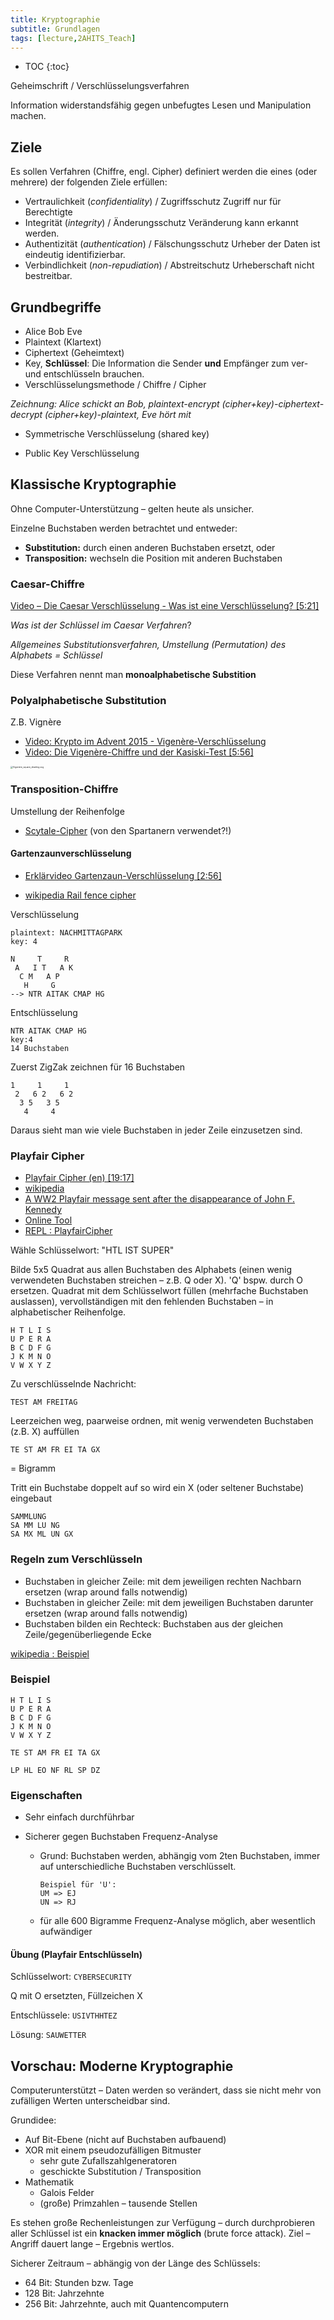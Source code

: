```yaml
---
title: Kryptographie
subtitle: Grundlagen
tags: [lecture,2AHITS_Teach]
---
```


* TOC
{:toc}

Geheimschrift / Verschlüsselungsverfahren

Information widerstandsfähig gegen unbefugtes Lesen und Manipulation machen.



## Ziele

Es sollen Verfahren (Chiffre, engl. Cipher) definiert werden die eines (oder mehrere) der folgenden Ziele erfüllen:

- Vertraulichkeit (*confidentiality*) / Zugriffsschutz
  Zugriff nur für Berechtigte
- Integrität (*integrity*) / Änderungsschutz
  Veränderung kann erkannt werden.
- Authentizität (*authentication*) / Fälschungsschutz
  Urheber der Daten ist eindeutig identifizierbar.
- Verbindlichkeit (*non-repudiation*) / Abstreitschutz
  Urheberschaft nicht bestreitbar.



## Grundbegriffe

- Alice Bob Eve
- Plaintext (Klartext)
- Ciphertext (Geheimtext)
- Key, **Schlüssel**: Die Information die Sender **und** Empfänger zum ver- und entschlüsseln brauchen.
- Verschlüsselungsmethode / Chiffre / Cipher



*Zeichnung: Alice schickt an Bob, plaintext-encrypt (cipher+key)-ciphertext-decrypt (cipher+key)-plaintext, Eve hört mit*

- Symmetrische Verschlüsselung (shared key)

- Public Key Verschlüsselung



## Klassische Kryptographie

Ohne Computer-Unterstützung – gelten heute als unsicher.

Einzelne Buchstaben werden betrachtet und entweder:

- **Substitution:** durch einen anderen Buchstaben ersetzt, oder
- **Transposition:** wechseln die Position mit anderen Buchstaben



### Caesar-Chiffre

[Video – Die Caesar Verschlüsselung - Was ist eine Verschlüsselung? [5:21]](https://youtu.be/DcX77qgbBZw)

*Was ist der Schlüssel im Caesar Verfahren*?

*Allgemeines Substitutionsverfahren, Umstellung (Permutation) des Alphabets = Schlüssel*

Diese Verfahren nennt man **monoalphabetische Substition**



### Polyalphabetische Substitution

Z.B. Vignère

- [Video: Krypto im Advent 2015 - Vigenère-Verschlüsselung](https://youtu.be/4y4nCG8631g)
- [Video: Die Vigenère-Chiffre und der Kasiski-Test [5:56]](https://youtu.be/Y6qimy9o3f4)

<img src="fig/Vigenere_square.png" alt="Vigenère_square_shading.svg" style="zoom:25%;" />



### Transposition-Chiffre

Umstellung der Reihenfolge

- [Scytale-Cipher](https://de.wikipedia.org/wiki/Skytale) (von den Spartanern verwendet?!)



#### Gartenzaunverschlüsselung

- [Erklärvideo Gartenzaun-Verschlüsselung [2:56]](https://youtu.be/EIJ73KApF18)

- [wikipedia Rail fence cipher](https://en.wikipedia.org/wiki/Rail_fence_cipher)

Verschlüsselung

```
plaintext: NACHMITTAGPARK
key: 4
```

```
N     T     R
 A   I T   A K
  C M   A P  
   H     G    
--> NTR AITAK CMAP HG
```

Entschlüsselung

```
NTR AITAK CMAP HG
key:4
14 Buchstaben
```

Zuerst ZigZak zeichnen für 16 Buchstaben

```
1     1     1
 2   6 2   6 2
  3 5   3 5   
   4     4   
```

Daraus sieht man wie viele Buchstaben in jeder Zeile einzusetzen sind.



### Playfair Cipher

- [Playfair Cipher (en) [19:17]](https://youtu.be/-KjFbTK1IIw)
- [wikipedia](https://en.wikipedia.org/wiki/Playfair_cipher)
- [A WW2 Playfair message sent after the disappearance of John F. Kennedy](https://scienceblogs.de/klausis-krypto-kolumne/2020/05/27/a-ww2-playfair-message-sent-after-the-disappearance-of-john-f-kennedy/)
- [Online Tool](http://rumkin.com/tools/cipher/playfair.php)
- [REPL : PlayfairCipher](https://replit.com/@htlmatejka/PlayfairCipher) 



Wähle Schlüsselwort: "HTL IST SUPER"

Bilde 5x5 Quadrat aus allen Buchstaben des Alphabets (einen wenig verwendeten Buchstaben streichen – z.B. Q oder X). 'Q' bspw. durch O ersetzen. Quadrat mit dem Schlüsselwort füllen (mehrfache Buchstaben auslassen), vervollständigen mit den fehlenden Buchstaben – in alphabetischer Reihenfolge.

```
H T L I S
U P E R A
B C D F G
J K M N O
V W X Y Z
```

Zu verschlüsselnde Nachricht:

```
TEST AM FREITAG
```

Leerzeichen weg, paarweise ordnen, mit wenig verwendeten Buchstaben (z.B. X) auffüllen

```
TE ST AM FR EI TA GX
```

= Bigramm

Tritt ein Buchstabe doppelt auf so wird ein X (oder seltener Buchstabe) eingebaut

```
SAMMLUNG
SA MM LU NG
SA MX ML UN GX
```

### Regeln zum Verschlüsseln

- Buchstaben in gleicher Zeile: mit dem jeweiligen rechten Nachbarn ersetzen (wrap around falls notwendig)
- Buchstaben in gleicher Zeile: mit dem jeweiligen Buchstaben darunter ersetzen (wrap around falls notwendig)
- Buchstaben bilden ein Rechteck: Buchstaben aus der gleichen Zeile/gegenüberliegende Ecke

[wikipedia : Beispiel](https://en.wikipedia.org/wiki/Playfair_cipher#Example)

### Beispiel

```
H T L I S
U P E R A
B C D F G
J K M N O
V W X Y Z
```

```
TE ST AM FR EI TA GX
```

```
LP HL EO NF RL SP DZ
```

### Eigenschaften

- Sehr einfach durchführbar

- Sicherer gegen Buchstaben Frequenz-Analyse

  - Grund: Buchstaben werden, abhängig vom 2ten Buchstaben, immer auf unterschiedliche Buchstaben verschlüsselt.

    ```
    Beispiel für 'U':
    UM => EJ
    UN => RJ
    ```

  - für alle 600 Bigramme Frequenz-Analyse möglich, aber wesentlich aufwändiger



#### Übung (Playfair Entschlüsseln)

Schlüsselwort: `CYBERSECURITY`

Q mit O ersetzten, Füllzeichen X

Entschlüssele: `USIVTHHTEZ`

Lösung: `SAUWETTER`





## Vorschau: Moderne Kryptographie

Computerunterstützt – Daten werden so verändert, dass sie nicht mehr von zufälligen Werten unterscheidbar sind. 

Grundidee: 

- Auf Bit-Ebene (nicht auf Buchstaben aufbauend)
- XOR mit einem pseudozufälligen Bitmuster
  - sehr gute Zufallszahlgeneratoren
  - geschickte Substitution / Transposition
- Mathematik 
  - Galois Felder
  - (große) Primzahlen – tausende Stellen

Es stehen große Rechenleistungen zur Verfügung – durch durchprobieren aller Schlüssel ist ein **knacken immer möglich** (brute force attack). Ziel – Angriff dauert lange – Ergebnis wertlos.

Sicherer Zeitraum – abhängig von der Länge des Schlüssels:

- 64 Bit: Stunden bzw. Tage
- 128 Bit: Jahrzehnte
- 256 Bit: Jahrzehnte, auch mit Quantencomputern

